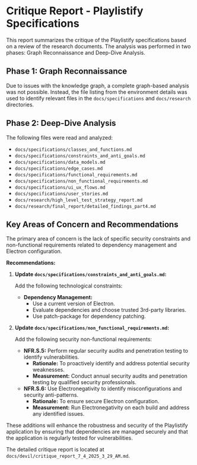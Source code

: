# Critique Report - Playlistify Specifications

This report summarizes the critique of the Playlistify specifications based on a review of the research documents. The analysis was performed in two phases: Graph Reconnaissance and Deep-Dive Analysis.

## Phase 1: Graph Reconnaissance

Due to issues with the knowledge graph, a complete graph-based analysis was not possible. Instead, the file listing from the environment details was used to identify relevant files in the `docs/specifications` and `docs/research` directories.

## Phase 2: Deep-Dive Analysis

The following files were read and analyzed:

*   `docs/specifications/classes_and_functions.md`
*   `docs/specifications/constraints_and_anti_goals.md`
*   `docs/specifications/data_models.md`
*   `docs/specifications/edge_cases.md`
*   `docs/specifications/functional_requirements.md`
*   `docs/specifications/non_functional_requirements.md`
*   `docs/specifications/ui_ux_flows.md`
*   `docs/specifications/user_stories.md`
*   `docs/research/high_level_test_strategy_report.md`
*   `docs/research/final_report/detailed_findings_part4.md`

## Key Areas of Concern and Recommendations

The primary area of concern is the lack of specific security constraints and non-functional requirements related to dependency management and Electron configuration.

**Recommendations:**

1.  **Update `docs/specifications/constraints_and_anti_goals.md`:**

    Add the following technological constraints:

    *   **Dependency Management:**
        *   Use a current version of Electron.
        *   Evaluate dependencies and choose trusted 3rd-party libraries.
        *   Use patch-package for dependency patching.

2.  **Update `docs/specifications/non_functional_requirements.md`:**

    Add the following security non-functional requirements:

    *   **NFR.S.5:** Perform regular security audits and penetration testing to identify vulnerabilities.
        *   **Rationale:** To proactively identify and address potential security weaknesses.
        *   **Measurement:** Conduct annual security audits and penetration testing by qualified security professionals.
    *   **NFR.S.6:** Use Electronegativity to identify misconfigurations and security anti-patterns.
        *   **Rationale:** To ensure secure Electron configuration.
        *   **Measurement:** Run Electronegativity on each build and address any identified issues.

These additions will enhance the robustness and security of the Playlistify application by ensuring that dependencies are managed securely and that the application is regularly tested for vulnerabilities.

The detailed critique report is located at `docs/devil/critique_report_7_4_2025_3_29_AM.md`.